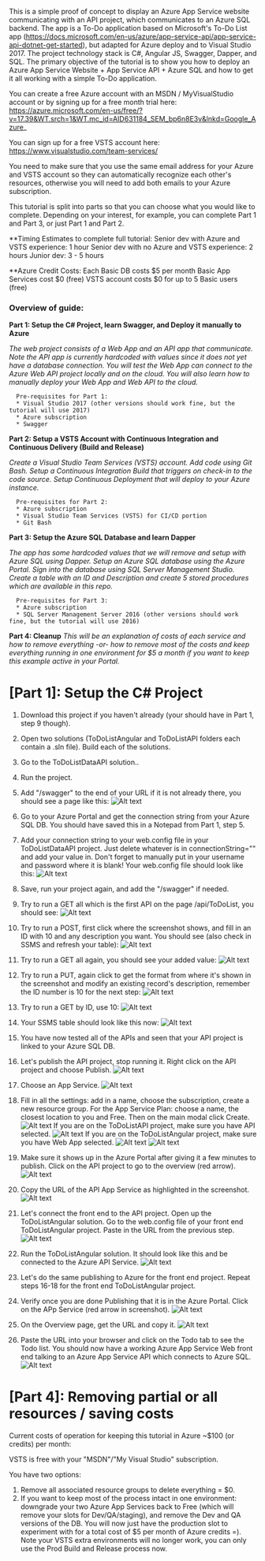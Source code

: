 
This is a simple proof of concept to display an Azure App Service website communicating with an API project, which communicates to an Azure SQL backend.  The app is a To-Do application based on Microsoft's To-Do List app (https://docs.microsoft.com/en-us/azure/app-service-api/app-service-api-dotnet-get-started), but adapted for Azure deploy and to Visual Studio 2017.  The project technology stack is C#, Angular JS, Swagger, Dapper, and SQL. The primary objective of the tutorial is to show you how to deploy an Azure App Service Website + App Service API + Azure SQL and how to get it all working with a simple To-Do application. 

You can create a free Azure account with an MSDN / MyVisualStudio account or by signing up for a free month trial here: https://azure.microsoft.com/en-us/free/?v=17.39&WT.srch=1&WT.mc_id=AID631184_SEM_bp6n8E3v&lnkd=Google_Azure_

You can sign up for a free VSTS account here: https://www.visualstudio.com/team-services/

You need to make sure that you use the same email address for your Azure and VSTS account so they can automatically recognize each other's resources, otherwise you will need to add both emails to your Azure subscription. 

This tutorial is split into parts so that you can choose what you would like to complete. Depending on your interest, for example, you can complete Part 1 and Part 3, or just Part 1 and Part 2.

**Timing Estimates to complete full tutorial: 
Senior dev with Azure and VSTS experience: 1 hour
Senior dev with no Azure and VSTS experience: 2 hours
Junior dev: 3 - 5 hours

**Azure Credit Costs: 
Each Basic DB costs $5 per month 
Basic App Services cost $0 (free)
VSTS account costs $0 for up to 5 Basic users (free)

### Overview of guide:
**Part 1: Setup the C# Project, learn Swagger, and Deploy it manually to Azure**

*The web project consists of a Web App and an API app that communicate.  Note the API app is currently hardcoded with values since it does not yet have a database connection.  You will test the Web App can connect to the Azure Web API project locally and on the cloud.  You will also learn how to manually deploy your Web App and Web API to the cloud.* 

      Pre-requisites for Part 1:
      * Visual Studio 2017 (other versions should work fine, but the tutorial will use 2017)
      * Azure subscription
      * Swagger

**Part 2: Setup a VSTS Account with Continuous Integration and Continuous Delivery (Build and Release)**

*Create a Visual Studio Team Services (VSTS) account.  Add code using Git Bash.  Setup a Continuous Integration Build that triggers on check-in to the code source. Setup Continuous Deployment that will deploy to your Azure instance.*

      Pre-requisites for Part 2:
      * Azure subscription
      * Visual Studio Team Services (VSTS) for CI/CD portion
      * Git Bash

**Part 3: Setup the Azure SQL Database and learn Dapper**

*The app has some hardcoded values that we will remove and setup with Azure SQL using Dapper. Setup an Azure SQL database using the Azure Portal.  Sign into the database using SQL Server Management Studio. Create a table with an ID and Description and create 5 stored procedures which are available in this repo.*

      Pre-requisites for Part 3:
      * Azure subscription
      * SQL Server Management Server 2016 (other versions should work fine, but the tutorial will use 2016)

**Part 4: Cleanup**
*This will be an explanation of costs of each service and how to remove everything -or- how to remove most of the costs and keep everything running in one environment for $5 a month if you want to keep this example active in your Portal.*


# [Part 1]: Setup the C# Project
1. Download this project if you haven't already (your should have in Part 1, step 9 though). 
2. Open two solutions (ToDoListAngular and ToDoListAPI folders each contain a .sln file). Build each of the solutions.
3. Go to the ToDoListDataAPI solution.. 
4. Run the project. 
5. Add "/swagger" to the end of your URL if it is not already there, you should see a page like this: 
      ![Alt text](/Images/Part2/01.png?raw=true "Swagger main page")
6. Go to your Azure Portal and get the connection string from your Azure SQL DB. You should have saved this in a Notepad from Part 1, step 5.
7. Add your connection string to your web.config file in your ToDoListDataAPI project.  Just delete whatever is in connectionString="" and add your value in. Don't forget to manually put in your username and password where it is blank! Your web.config file should look like this:
      ![Alt text](/Images/Part2/00.png?raw=true "Web config with Connection String")
8. Save, run your project again, and add the "/swagger" if needed. 
9. Try to run a GET all which is the first API on the page /api/ToDoList, you should see:
      ![Alt text](/Images/Part2/02.png?raw=true "More Swagger API calls..")
10. Try to run a POST, first click where the screenshot shows, and fill in an ID with 10 and any description you want.  You should see (also check in SSMS and refresh your table):
      ![Alt text](/Images/Part2/03.png?raw=true "More Swagger API calls..")
11. Try to run a GET all again, you should see your added value:
      ![Alt text](/Images/Part2/04.png?raw=true "More Swagger API calls..")
12. Try to run a PUT, again click to get the format from where it's shown in the screenshot and modify an existing record's description, remember the ID number is 10 for the next step:
      ![Alt text](/Images/Part2/05.png?raw=true "More Swagger API calls..")
13. Try to run a GET by ID, use 10:
      ![Alt text](/Images/Part2/06.png?raw=true "More Swagger API calls..")
14. Your SSMS table should look like this now:
      ![Alt text](/Images/Part2/07.png?raw=true "SSMS Table Updated")
15. You have now tested all of the APIs and seen that your API project is linked to your Azure SQL DB. 
16. Let's publish the API project, stop running it.  Right click on the API project and choose Publish.
      ![Alt text](/Images/Part2/08.png?raw=true "Publishing the API project")
17. Choose an App Service.
      ![Alt text](/Images/Part2/09.png?raw=true "Publishing the API project")
18. Fill in all the settings: add in a name, choose the subscription, create a new resource group. For the App Service Plan: choose a name, the closest location to you and Free. Then on the main modal click Create. 
      ![Alt text](/Images/Part2/10.png?raw=true "Publishing the API project")
If you are on the ToDoListAPI project, make sure you have API selected. 
      ![Alt text](/Images/Part2/18.png?raw=true "Publishing the API project")
If you are on the ToDoListAngular project, make sure you have Web App selected. 
      ![Alt text](/Images/Part2/19.png?raw=true "Publishing the API project")
      ![Alt text](/Images/Part2/11.png?raw=true "Publishing the API project")

19. Make sure it shows up in the Azure Portal after giving it a few minutes to publish. Click on the API project to go to the overview (red arrow).
      ![Alt text](/Images/Part2/12.png?raw=true "Publishing the API project")
20. Copy the URL of the API App Service as highlighted in the screenshot. 
      ![Alt text](/Images/Part2/13.png?raw=true "Connecting your local front end project to the Azure API Service")
21. Let's connect the front end to the API project.  Open up the ToDoListAngular solution.  Go to the web.config file of your front end ToDoListAngular project. Paste in the URL from the previous step. 
      ![Alt text](/Images/Part2/14.png?raw=true "Connecting your local front end project to the Azure API Service")
22. Run the ToDoListAngular solution. It should look like this and be connected to the Azure API Service.
      ![Alt text](/Images/Part2/18.png?raw=true "Connecting your local front end project to the Azure API Service")
21. Let's do the same publishing to Azure for the front end project.  Repeat steps 16-18 for the front end ToDoListAngular project. 
22. Verify once you are done Publishing that it is in the Azure Portal.  Click on the APp Service (red arrow in screenshot). 
      ![Alt text](/Images/Part2/15.png?raw=true "Connecting your local front end project to the Azure API Service")
23. On the Overview page, get the URL and copy it. 
      ![Alt text](/Images/Part2/16.png?raw=true "Connecting your local front end project to the Azure API Service")
24. Paste the URL into your browser and click on the Todo tab to see the Todo list. You should now have a working Azure App Service Web  front end talking to an Azure App Service API which connects to Azure SQL. 
      ![Alt text](/Images/Part2/17.png?raw=true "Connecting your local front end project to the Azure API Service")
 

# [Part 4]: Removing partial or all resources / saving costs
Current costs of operation for keeping this tutorial in Azure ~$100 (or credits) per month:

VSTS is free with your "MSDN"/"My Visual Studio" subscription. 

You have two options: 
1. Remove all associated resource groups to delete everything = $0. 
2. If you want to keep most of the process intact in one environment: downgrade your two Azure App Services back to Free (which will remove your slots for Dev/QA/staging), and remove the Dev and QA versions of the DB. You will now just have the production slot to experiment with for a total cost of $5 per month of Azure credits =). Note your VSTS extra environments will no longer work, you can only use the Prod Build and Release process now. 


